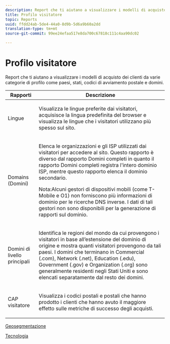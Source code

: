 ```yaml
---
description: Report che ti aiutano a visualizzare i modelli di acquisto dei clienti da varie categorie di profilo come paesi, stati, codici di avviamento postale e domini.
title: Profilo visitatore
topic: Reports
uuid: ffdd24ab-5de4-44a0-8d9b-5d6a9b60a2dd
translation-type: tm+mt
source-git-commit: 99ee24efaa517e8da700c67818c111c4aa90dc02

---
```



# Profilo visitatore

Report che ti aiutano a visualizzare i modelli di acquisto dei clienti da varie categorie di profilo come paesi, stati, codici di avviamento postale e domini.

<table id="table_B09EA999973A4646BF66DF5D7BEA0820"> 
 <thead> 
  <tr> 
   <th colname="col1" class="entry"> Rapporti </th> 
   <th colname="col2" class="entry"> Descrizione </th> 
  </tr> 
 </thead>
 <tbody> 
  <tr> 
   <td colname="col1"> Lingue </td> 
   <td colname="col2"> <p> Visualizza le lingue preferite dai visitatori, acquisisce la lingua predefinita del browser e visualizza le lingue che i visitatori utilizzano più spesso sul sito. </p> </td> 
  </tr> 
  <tr> 
   <td colname="col1"> Domains (Domini) </td> 
   <td colname="col2"> <p> Elenca le organizzazioni e gli ISP utilizzati dai visitatori per accedere al sito. Questo rapporto è diverso dal <span class="wintitle"> rapporto Domini</span> completi in quanto il rapporto Domini <span class="wintitle"></span> completi registra l'intero dominio ISP, mentre questo rapporto elenca il dominio secondario. </p> <p> <p>Nota:Alcuni gestori di dispositivi mobili (come T-Mobile e O1) non forniscono più informazioni di dominio per le ricerche DNS inverse. I dati di tali gestori non sono disponibili per la generazione di rapporti sul dominio. </p> </p> </td> 
  </tr> 
  <tr> 
   <td colname="col1"> Domini di livello principali </td> 
   <td colname="col2"> <p> Identifica le regioni del mondo da cui provengono i visitatori in base all’estensione del dominio di origine e mostra quanti visitatori provengono da tali paesi. I domini che terminano in Commercial (.com), Network (.net), Education (.edu), Government (.gov) e Organization (.org) sono generalmente residenti negli Stati Uniti e sono elencati separatamente dal resto dei domini. </p> </td> 
  </tr> 
  <tr> 
   <td colname="col1"> CAP visitatore </td> 
   <td colname="col2"> <p> Visualizza i codici postali e postali che hanno prodotto i clienti che hanno avuto il maggiore effetto sulle metriche di successo degli acquisti. </p> </td> 
  </tr> 
 </tbody> 
</table>

[Geosegmentazione](/help/components/c-variables/dimensionslist/reports-geosegmentation.md)

[Tecnologia](/help/components/c-variables/dimensionslist/reports-technology.md)
